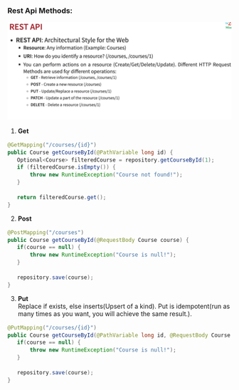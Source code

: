 ### Rest Api Methods:
![Alt text](images/rest-api-methods.png)

1. **Get**
 ```java
@GetMapping("/courses/{id}")
public Course getCourseById(@PathVariable long id) { 
    Optional<Course> filteredCourse = repository.getCourseById(1);
    if (filteredCourse.isEmpty()) {
        throw new RuntimeException("Course not found!");
    }

    return filteredCourse.get();
}
```
2. **Post**
 ```java
@PostMapping("/courses")
public Course getCourseById(@RequestBody Course course) { 
    if(course == null) {
        throw new RuntimeException("Course is null!");
    }

    repository.save(course);
}
```

3. **Put**\
Replace if exists, else inserts(Upsert of a kind). Put is idempotent(run as many times as you want, you will achieve the same result.). 
 ```java
@PutMapping("/courses/{id}")
public Course getCourseById(@PathVariable long id, @RequestBody Course course) { 
    if(course == null) {
        throw new RuntimeException("Course is null!");
    }

    repository.save(course);
}
```